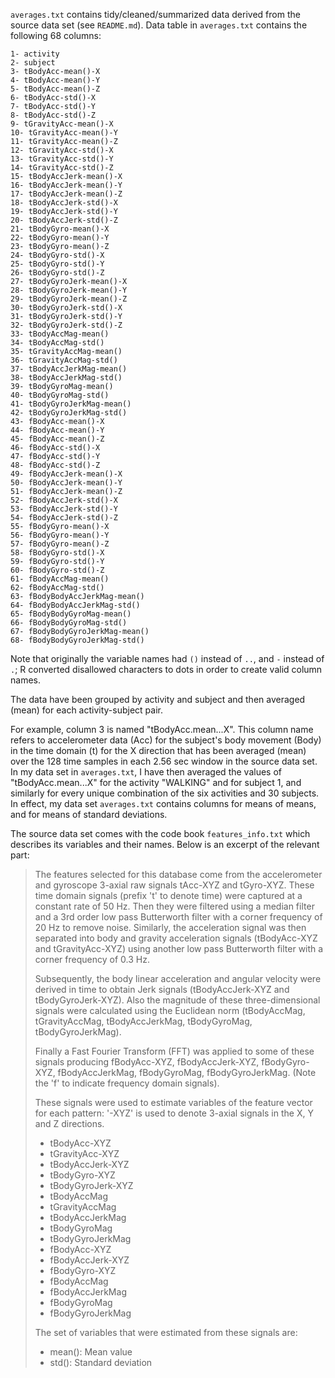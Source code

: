 `averages.txt` contains tidy/cleaned/summarized data derived from the source data set (see `README.md`). Data table in `averages.txt` contains the following 68 columns:
```
1- activity
2- subject
3- tBodyAcc-mean()-X
4- tBodyAcc-mean()-Y
5- tBodyAcc-mean()-Z
6- tBodyAcc-std()-X
7- tBodyAcc-std()-Y
8- tBodyAcc-std()-Z
9- tGravityAcc-mean()-X
10- tGravityAcc-mean()-Y
11- tGravityAcc-mean()-Z
12- tGravityAcc-std()-X
13- tGravityAcc-std()-Y
14- tGravityAcc-std()-Z
15- tBodyAccJerk-mean()-X
16- tBodyAccJerk-mean()-Y
17- tBodyAccJerk-mean()-Z
18- tBodyAccJerk-std()-X
19- tBodyAccJerk-std()-Y
20- tBodyAccJerk-std()-Z
21- tBodyGyro-mean()-X
22- tBodyGyro-mean()-Y
23- tBodyGyro-mean()-Z
24- tBodyGyro-std()-X
25- tBodyGyro-std()-Y
26- tBodyGyro-std()-Z
27- tBodyGyroJerk-mean()-X
28- tBodyGyroJerk-mean()-Y
29- tBodyGyroJerk-mean()-Z
30- tBodyGyroJerk-std()-X
31- tBodyGyroJerk-std()-Y
32- tBodyGyroJerk-std()-Z
33- tBodyAccMag-mean()
34- tBodyAccMag-std()
35- tGravityAccMag-mean()
36- tGravityAccMag-std()
37- tBodyAccJerkMag-mean()
38- tBodyAccJerkMag-std()
39- tBodyGyroMag-mean()
40- tBodyGyroMag-std()
41- tBodyGyroJerkMag-mean()
42- tBodyGyroJerkMag-std()
43- fBodyAcc-mean()-X
44- fBodyAcc-mean()-Y
45- fBodyAcc-mean()-Z
46- fBodyAcc-std()-X
47- fBodyAcc-std()-Y
48- fBodyAcc-std()-Z
49- fBodyAccJerk-mean()-X
50- fBodyAccJerk-mean()-Y
51- fBodyAccJerk-mean()-Z
52- fBodyAccJerk-std()-X
53- fBodyAccJerk-std()-Y
54- fBodyAccJerk-std()-Z
55- fBodyGyro-mean()-X
56- fBodyGyro-mean()-Y
57- fBodyGyro-mean()-Z
58- fBodyGyro-std()-X
59- fBodyGyro-std()-Y
60- fBodyGyro-std()-Z
61- fBodyAccMag-mean()
62- fBodyAccMag-std()
63- fBodyBodyAccJerkMag-mean()
64- fBodyBodyAccJerkMag-std()
65- fBodyBodyGyroMag-mean()
66- fBodyBodyGyroMag-std()
67- fBodyBodyGyroJerkMag-mean()
68- fBodyBodyGyroJerkMag-std()
```

Note that originally the variable names had `()` instead of `..`, and `-` instead of `.`; R converted disallowed characters to dots in order to create valid column names.

The data have been grouped by activity and subject and then averaged (mean) for each activity-subject pair.

For example, column 3 is named "tBodyAcc.mean...X". This column name refers to accelerometer data (Acc) for the subject's body movement (Body) in the time domain (t) for the X direction that has been averaged (mean) over the 128 time samples in each 2.56 sec window in the source data set. In my data set in `averages.txt`, I have then averaged the values of "tBodyAcc.mean...X" for the activity "WALKING" and for subject 1, and similarly for every unique combination of the six activities and 30 subjects. In effect, my data set `averages.txt` contains columns for means of means, and for means of standard deviations.

The source data set comes with the code book `features_info.txt` which describes its variables and their names. Below is an excerpt of the relevant part:

>The features selected for this database come from the accelerometer and gyroscope 3-axial raw signals tAcc-XYZ and tGyro-XYZ. These time domain signals (prefix 't' to denote time) were captured at a constant rate of 50 Hz. Then they were filtered using a median filter and a 3rd order low pass Butterworth filter with a corner frequency of 20 Hz to remove noise. Similarly, the acceleration signal was then separated into body and gravity acceleration signals (tBodyAcc-XYZ and tGravityAcc-XYZ) using another low pass Butterworth filter with a corner frequency of 0.3 Hz. 
>
>Subsequently, the body linear acceleration and angular velocity were derived in time to obtain Jerk signals (tBodyAccJerk-XYZ and tBodyGyroJerk-XYZ). Also the magnitude of these three-dimensional signals were calculated using the Euclidean norm (tBodyAccMag, tGravityAccMag, tBodyAccJerkMag, tBodyGyroMag, tBodyGyroJerkMag). 
>
>Finally a Fast Fourier Transform (FFT) was applied to some of these signals producing fBodyAcc-XYZ, fBodyAccJerk-XYZ, fBodyGyro-XYZ, fBodyAccJerkMag, fBodyGyroMag, fBodyGyroJerkMag. (Note the 'f' to indicate frequency domain signals). 
>
>These signals were used to estimate variables of the feature vector for each pattern:
>'-XYZ' is used to denote 3-axial signals in the X, Y and Z directions.
>
>- tBodyAcc-XYZ
>- tGravityAcc-XYZ
>- tBodyAccJerk-XYZ
>- tBodyGyro-XYZ
>- tBodyGyroJerk-XYZ
>- tBodyAccMag
>- tGravityAccMag
>- tBodyAccJerkMag
>- tBodyGyroMag
>- tBodyGyroJerkMag
>- fBodyAcc-XYZ
>- fBodyAccJerk-XYZ
>- fBodyGyro-XYZ
>- fBodyAccMag
>- fBodyAccJerkMag
>- fBodyGyroMag
>- fBodyGyroJerkMag
>
>The set of variables that were estimated from these signals are: 
>
>- mean(): Mean value
>- std(): Standard deviation
